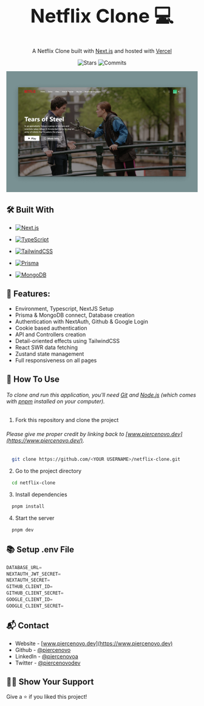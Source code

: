 <!-- NETFLIX CLONE -->
  <h1 align="center" style="font-size: 50px"> Netflix Clone 💻</h1>
  <p align="center">
  A Netflix Clone built with <a href="https://nextjs.org/" target="_blank">Next.js</a> and hosted with <a      href="https://vercel.com/" target="_blank">Vercel</a>
  </p>
 <p align="center">
  <img alt="Stars" src="https://badgen.net/github/stars/piercenovo/netflix-clone">
  <img alt="Commits" src="https://badgen.net/github/commits/piercenovo/netflix-clone/main">
 </p>

[![Netflix Clone](https://raw.githubusercontent.com/piercenovo/netflix-clone/main/public/images/netflix-screen.png)](https://netflix.piercenovo.dev)

<!-- BUILT WITH -->
## 🛠 Built With

* <a href="https://nextjs.org/" target="_blank"><img src="https://img.shields.io/badge/Next.js-000000?style=for-the-badge&logo=Next.js&logoColor=white" alt="Next.js">
</a>

* <a href="https://www.typescriptlang.org/" target="_blank"><img src="https://img.shields.io/badge/TypeScript-3178C6?style=for-the-badge&logo=TypeScript&logoColor=white" alt="TypeScript">
</a>

* <a href="https://tailwindcss.com/" target="_blank"><img src="https://img.shields.io/badge/TailwindCSS-38BDF8?style=for-the-badge&logo=TailwindCSS&logoColor=white" alt="TailwindCSS">
</a>

* <a href="https://www.prisma.io/" target="_blank"><img src="https://img.shields.io/badge/prisma-1A202C?style=for-the-badge&logo=prisma&logoColor=white" alt="Prisma">
</a>

* <a href="https://www.mongodb.com/" target="_blank"><img src="https://img.shields.io/badge/mongodb-09934E?style=for-the-badge&logo=mongodb&logoColor=white" alt="MongoDB">
</a>

<!-- FEATURES -->
## 📌 Features:

- Environment, Typescript, NextJS Setup
- Prisma & MongoDB connect, Database creation
- Authentication with NextAuth, Github & Google Login
- Cookie based authentication
- API and Controllers creation
- Detail-oriented effects using TailwindCSS
- React SWR data fetching
- Zustand state management
- Full responsiveness on all pages


<!-- HOW TO USE -->
## 🚀 How To Use

###### To clone and run this application, you'll need [Git](https://git-scm.com) and [Node.js](https://nodejs.org/en/download/) (which comes with [pnpm](https://pnpm.io/) installed on your computer).

1. Fork this repository and clone the project

###### Please give me proper credit by linking back to [www.piercenovo.dev](https://www.piercenovo.dev/).

```bash
  git clone https://github.com/<YOUR USERNAME>/netflix-clone.git
```

2. Go to the project directory

```bash
  cd netflix-clone
```

3. Install dependencies

```bash
  pnpm install
```

4. Start the server

```bash
  pnpm dev
```

<!-- SETUP .ENV FILE -->
## 📚 Setup .env File


```js
DATABASE_URL=
NEXTAUTH_JWT_SECRET=
NEXTAUTH_SECRET=
GITHUB_CLIENT_ID=
GITHUB_CLIENT_SECRET=
GOOGLE_CLIENT_ID=
GOOGLE_CLIENT_SECRET=
```

<!-- CONTACT -->
## 📬 Contact

- Website - [www.piercenovo.dev](https://www.piercenovo.dev)
- Github - [@piercenovo](https://github.com/piercenovo)
- LinkedIn - [@piercenovoa](https://www.linkedin.com/in/piercenovoa/)
- Twitter - [@piercenovodev](https://twitter.com/piercenovodev)

<!-- SHOW YOUR SUPPORT -->
## 🫶🏻 Show Your Support

Give a ⭐️ if you liked this project!
